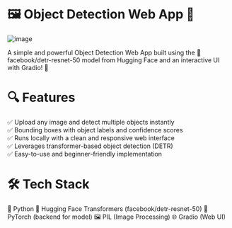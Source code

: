 # 🖼️ Object Detection Web App 🚀 <br/>
![image](https://github.com/user-attachments/assets/5a8a7371-217c-418f-92d8-35c319067049)

A simple and powerful Object Detection Web App built using the 🤗 facebook/detr-resnet-50 model from Hugging Face and an interactive UI with Gradio! 🎯


# 🔍 Features <br/>
✅ Upload any image and detect multiple objects instantly<br/>
✅ Bounding boxes with object labels and confidence scores<br/>
✅ Runs locally with a clean and responsive web interface<br/>
✅ Leverages transformer-based object detection (DETR)<br/>
✅ Easy-to-use and beginner-friendly implementation<br/>

# 🛠️ Tech Stack<br/>
🐍 Python
🤗 Hugging Face Transformers (facebook/detr-resnet-50)
🧠 PyTorch (backend for model)
🖼️ PIL (Image Processing)
🌐 Gradio (Web UI)
